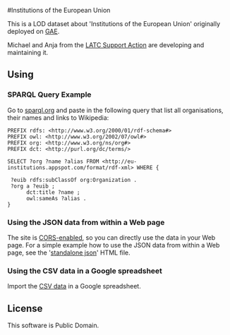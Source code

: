 #Institutions of the European Union

This is a LOD dataset about 'Institutions of the European Union' originally deployed on [GAE](http://eu-institutions.appspot.com/).

Michael and Anja from the [LATC Support Action](http://latc-project.eu/) are developing and maintaining it.

## Using

### SPARQL Query Example

Go to [sparql.org](http://sparql.org/sparql.html) and paste in the following query that list all organisations, their names and links to Wikipedia:

	PREFIX rdfs: <http://www.w3.org/2000/01/rdf-schema#>
	PREFIX owl: <http://www.w3.org/2002/07/owl#>
	PREFIX org: <http://www.w3.org/ns/org#>
	PREFIX dct: <http://purl.org/dc/terms/> 

	SELECT ?org ?name ?alias FROM <http://eu-institutions.appspot.com/format/rdf-xml> WHERE {

	 ?euib rdfs:subClassOf org:Organization .
	 ?org a ?euib ;
	      dct:title ?name ;
	      owl:sameAs ?alias .
	}

### Using the JSON data from within a Web page

The site is [CORS-enabled](http://enable-cors.org/), so you can directly use the data in your Web page. For a simple example how to use the JSON data from within a Web page, see the '[standalone json](https://github.com/mhausenblas/eu-institutions/blob/master/usage/standalone-json.html)' HTML file.

### Using the CSV data in a Google spreadsheet
Import the [CSV data](http://eu-institutions.appspot.com/format/csv) in a Google spreadsheet.

## License

This software is Public Domain.
